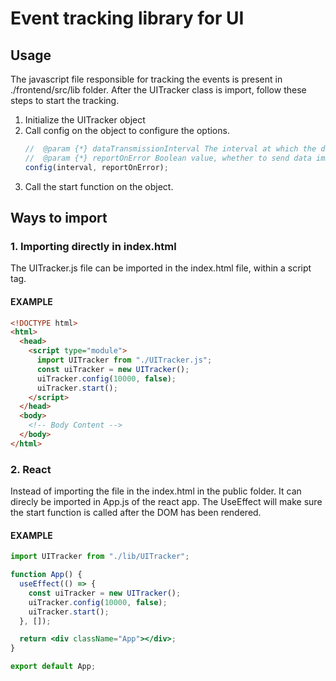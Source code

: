 # Event tracking library for UI

## Usage

The javascript file responsible for tracking the events is present in ./frontend/src/lib folder. After the UITracker class is import, follow these steps to start the tracking.

1. Initialize the UITracker object
2. Call config on the object to configure the options.
   ```js
   //  @param {*} dataTransmissionInterval The interval at which the data is to be transmitted
   //  @param {*} reportOnError Boolean value, whether to send data immediately on error or not
   config(interval, reportOnError);
   ```
3. Call the start function on the object.

## Ways to import

### 1. Importing directly in index.html

The UITracker.js file can be imported in the index.html file, within a script tag.

#### EXAMPLE

```html
<!DOCTYPE html>
<html>
  <head>
    <script type="module">
      import UITracker from "./UITracker.js";
      const uiTracker = new UITracker();
      uiTracker.config(10000, false);
      uiTracker.start();
    </script>
  </head>
  <body>
    <!-- Body Content -->
  </body>
</html>
```

### 2. React

Instead of importing the file in the index.html in the public folder. It can direcly be imported in App.js of the react app. The UseEffect will make sure the start function is called after the DOM has been rendered.

#### EXAMPLE

```jsx
import UITracker from "./lib/UITracker";

function App() {
  useEffect(() => {
    const uiTracker = new UITracker();
    uiTracker.config(10000, false);
    uiTracker.start();
  }, []);

  return <div className="App"></div>;
}

export default App;
```

